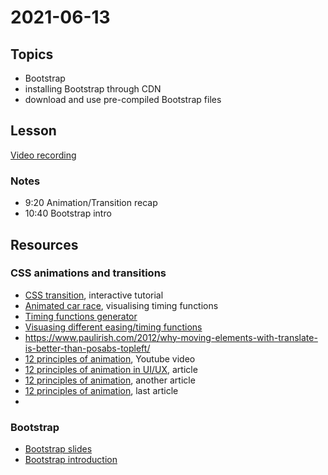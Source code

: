 # 2021-06-13


## Topics

- Bootstrap
- installing Bootstrap through CDN
- download and use pre-compiled Bootstrap files

## Lesson

[Video recording](https://drive.google.com/file/d/1d8_FEY75w3_wwDLKuvmKFlHGpgFUtumr/view?usp=sharing)

### Notes

- 9:20 Animation/Transition recap
- 10:40 Bootstrap intro


## Resources

### CSS animations and transitions
- [CSS transition](https://www.joshwcomeau.com/animation/css-transitions), interactive tutorial
- [Animated car race](https://codepen.io/jh3y/pen/4d4069a39e5ee9892b10bf44816f9718), visualising timing functions
- [Timing functions generator](https://cubic-bezier.com/#.17,.67,.83,.67)
- [Visuasing different easing/timing functions](https://easings.net/)
- https://www.paulirish.com/2012/why-moving-elements-with-translate-is-better-than-posabs-topleft/
- [12 principles of animation](https://www.youtube.com/watch?v=uDqjIdI4bF4), Youtube video
- [12 principles of animation in UI/UX](https://uxplanet.org/animation-that-matters-adding-value-to-your-interface-65496fe4c182), article
- [12 principles of animation](https://www.creativebloq.com/advice/understand-the-12-principles-of-animation), another article
- [12 principles of animation](https://idearocketanimation.com/13721-12-principles-of-animation-gifs/), last article
- [](http://www.rleonardi.com/interactive-resume/)


### Bootstrap
- [Bootstrap slides](../../slides/UIB-bootstrap.pdf)
- [Bootstrap introduction](https://getbootstrap.com/docs/5.0/getting-started/introduction/)